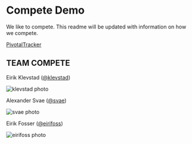 # Compete Demo

We like to compete. This readme will be updated with information on how we compete.

[PivotalTracker](https://www.pivotaltracker.com/s/projects/1193858)

## TEAM COMPETE

Eirik Klevstad ([@klevstad](https://github.com/klevstad))

![klevstad photo](https://avatars0.githubusercontent.com/u/3766000?v=2&s=120)

Alexander Svae ([@svae](https://github.com/svae))

![svae photo](https://avatars2.githubusercontent.com/u/2511323?v=2&s=120)

Eirik Fosser ([@eirifoss](https://github.com/eirifoss))

![eirifoss photo](https://avatars1.githubusercontent.com/u/3796810?v=2&u=9b1fb69e3decce5e9f13126bba2118aacfeb1d3c&s=120)
